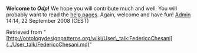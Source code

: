 __Welcome to _Odp_!__ We hope you will contribute much and well. 
You will probably want to read the [help pages](http://ontologydesignpatterns.org/wiki/Help:Contents "Help:Contents"). Again, welcome and have fun! [Admin](http://ontologydesignpatterns.org/wiki/index.php?title=User:Admin&action=edit&redlink=1 "User:Admin (not yet written)") 14:14, 22 September 2008 (CEST)





Retrieved from "[http://ontologydesignpatterns.org/wiki/User\_talk:FedericoChesani](../User_talk/FedericoChesani.md)"
